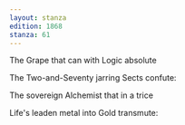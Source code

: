 ```yaml
---
layout: stanza
edition: 1868
stanza: 61
---
```


The Grape that can with Logic absolute

The Two-and-Seventy jarring Sects confute:

The sovereign Alchemist that in a trice

Life's leaden metal into Gold transmute:
